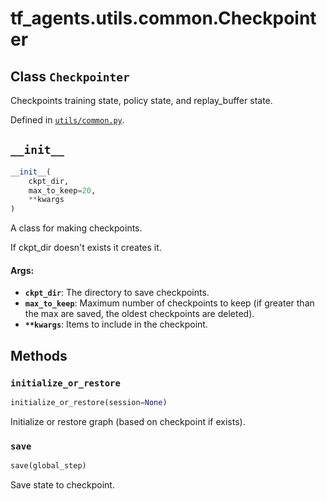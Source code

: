 <div itemscope itemtype="http://developers.google.com/ReferenceObject">
<meta itemprop="name" content="tf_agents.utils.common.Checkpointer" />
<meta itemprop="path" content="Stable" />
<meta itemprop="property" content="__init__"/>
<meta itemprop="property" content="initialize_or_restore"/>
<meta itemprop="property" content="save"/>
</div>

# tf_agents.utils.common.Checkpointer

## Class `Checkpointer`

Checkpoints training state, policy state, and replay_buffer state.





Defined in [`utils/common.py`](https://github.com/tensorflow/agents/tree/master/tf_agents/utils/common.py).

<!-- Placeholder for "Used in" -->


<h2 id="__init__"><code>__init__</code></h2>

``` python
__init__(
    ckpt_dir,
    max_to_keep=20,
    **kwargs
)
```

A class for making checkpoints.

If ckpt_dir doesn't exists it creates it.

#### Args:

* <b>`ckpt_dir`</b>: The directory to save checkpoints.
* <b>`max_to_keep`</b>: Maximum number of checkpoints to keep (if greater than the
    max are saved, the oldest checkpoints are deleted).
* <b>`**kwargs`</b>: Items to include in the checkpoint.



## Methods

<h3 id="initialize_or_restore"><code>initialize_or_restore</code></h3>

``` python
initialize_or_restore(session=None)
```

Initialize or restore graph (based on checkpoint if exists).

<h3 id="save"><code>save</code></h3>

``` python
save(global_step)
```

Save state to checkpoint.




